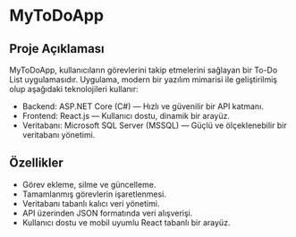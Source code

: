 # MyToDoApp
## Proje Açıklaması
MyToDoApp, kullanıcıların görevlerini takip etmelerini sağlayan bir To-Do List uygulamasıdır. Uygulama, modern bir yazılım mimarisi ile geliştirilmiş olup aşağıdaki teknolojileri kullanır: <br>

- Backend: ASP.NET Core (C#) — Hızlı ve güvenilir bir API katmanı.
- Frontend: React.js — Kullanıcı dostu, dinamik bir arayüz.
- Veritabanı: Microsoft SQL Server (MSSQL) — Güçlü ve ölçeklenebilir bir veritabanı yönetimi. <br>
## Özellikler
- Görev ekleme, silme ve güncelleme.
- Tamamlanmış görevlerin işaretlenmesi.
- Veritabanı tabanlı kalıcı veri yönetimi.
- API üzerinden JSON formatında veri alışverişi.
- Kullanıcı dostu ve mobil uyumlu React tabanlı bir arayüz.
